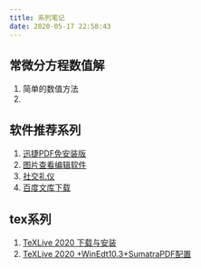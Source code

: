 ```yaml
---
title: 系列笔记
date: 2020-05-17 22:58:43
---
```



## 常微分方程数值解

1. 简单的数值方法
2. 

## 软件推荐系列

1. [迅捷PDF免安装版](https://johnhu94.github.io/2020/05/16/software0/ '迅捷PDF免安装版      迅捷PDF转换器是一款功能强大、界面简洁、操作简单的PDF转换成Word或word转换成pdf的软件。软件具备快速转换、批量转换，高质量识别等功能。本款软件为免安装版，大家双击即可运行软件，大家可以创建一个快捷方式添加到桌面，方便下次使用。首先我们先来使用文件夹中的注册机，激活一下软件。')
2. [图片查看编辑软件](https://johnhu94.github.io/2020/05/17/software1/ '图片查看编辑软件      今天小胡给大家推荐的是一款照片查看和编辑的软件，双击打开电脑上的某张图片进行查看，这是电脑本身默认自带的功能。但是系统自带的图片查看器不是很好用。大家安装的各自图片查看器都各有优缺点。我推荐的这款软件只有7.5M，软件的优点在于： 1、快速：每次双击打开图片如果多花费1秒，看上去不多，但是反复查看多张图片，你就会发现每次快1秒是多么的爽！ 2、简洁：经过下面基本的设置')
3. [社交礼仪](https://johnhu94.github.io/2020/05/18/software2/ '社交礼仪     今天小胡不想给你们分享软件了，我就根据我自身的经历与感受给大家几条网络社交建议吧，希望可以对你们有所帮助')
4. [百度文库下载](https://johnhu94.github.io/2020/05/18/software3/ '百度文库下载     最近小胡深受困扰，有很多小伙伴问如何不花钱来下载百度文库的文档 ，百度文库相信大家经常用的到，无论你是在校学生还是职场白领，或多或少会在这上面搜索下载一些文档，不过了解百度文库的小伙伴都知道这里面大部分的文档是需要下载券，或是开通VIP才能下载。    目前比较好的方法就是冰点文库（链接：https:&#x2F;&#x2F;pan.baidu.com&#x2F;s&#x2F;1-OMdOTAz7RJCeaV0VD')

## tex系列

1. [TeXLive 2020 下载与安装](https://johnhu94.github.io/2020/05/14/TeX-skill-0/ 'TeX技巧系列（零）  TeXLive 2020 下载与安装     该软件最新发布时间是在前天4月10号，我就将旧版本卸载了，找到C:\texlive\2019\tlpkg\installer\uninst.bat然后双击执行即可，并将其环境变量移出，用起开始我们2020版本的下载与安装，整个流程大概就是1个小时不到ok。')
2. [TeXLive 2020 +WinEdt10.3+SumatraPDF配置](https://johnhu94.github.io/2020/05/14/TeX-skill-1/ 'TeX技巧系列（一）TeXLive 2020 +WinEdt10.3+SumatraPDF配置         首先需要先分别把TeXLive 2020、WinEdt和SumatraPDF分别下载并安装。TeXLive 2020文件比较大，可以参考我的博客TeX技巧系列（零）安装。WinEdt10.3和SumatraPDF都是比较轻量级的应用，安装比较方便，我就不再赘述。其中WinEdt是一款收')






